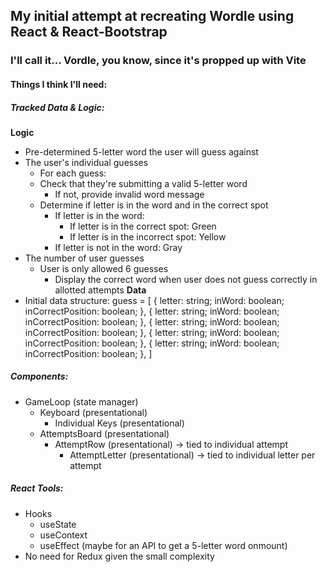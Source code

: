 ## My initial attempt at recreating Wordle using React & React-Bootstrap
### I'll call it... Vordle, you know, since it's propped up with Vite
#### Things I think I'll need:
##### Tracked Data & Logic:
**Logic**
- Pre-determined 5-letter word the user will guess against
- The user's individual guesses
    - For each guess:
    - Check that they're submitting a valid 5-letter word
        - If not, provide invalid word message
    - Determine if letter is in the word and in the correct spot
        - If letter is in the word:
            - If letter is in the correct spot: Green
            - If letter is in the incorrect spot: Yellow
        - If letter is not in the word: Gray
- The number of user guesses
    - User is only allowed 6 guesses
        - Display the correct word when user does not guess correctly in allotted attempts
**Data**
- Initial data structure:
guess = [
    {
        letter: string;
        inWord: boolean;
        inCorrectPosition: boolean;
    },
    {
        letter: string;
        inWord: boolean;
        inCorrectPosition: boolean;
    },
    {
        letter: string;
        inWord: boolean;
        inCorrectPosition: boolean;
    },
    {
        letter: string;
        inWord: boolean;
        inCorrectPosition: boolean;
    },
    {
        letter: string;
        inWord: boolean;
        inCorrectPosition: boolean;
    },
]
##### Components:
- GameLoop (state manager)
    - Keyboard (presentational)
        - Individual Keys (presentational)
    - AttemptsBoard (presentational)
        - AttemptRow (presentational) -> tied to individual attempt
            - AttemptLetter (presentational) -> tied to individual letter per attempt

##### React Tools:
- Hooks
    - useState
    - useContext
    - useEffect (maybe for an API to get a 5-letter word onmount)
- No need for Redux given the small complexity
